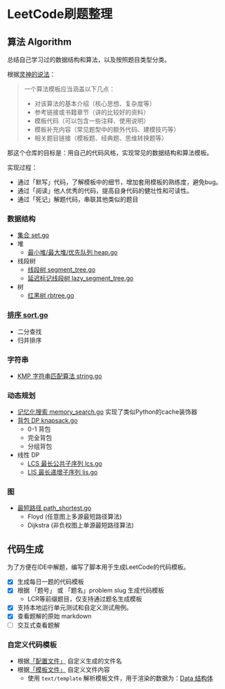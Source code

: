 # LeetCode刷题整理

## 算法 Algorithm

总结自己学习过的数据结构和算法，以及按照题目类型分类。

根据[灵神的说法](https://github.com/EndlessCheng/codeforces-go/blob/master/README.md)：
> 一个算法模板应当涵盖以下几点：
> - 对该算法的基本介绍（核心思想、复杂度等） 
> - 参考链接或书籍章节（讲的比较好的资料） 
> - 模板代码（可以包含一些注释、使用说明） 
> - 模板补充内容（常见题型中的额外代码、建模技巧等） 
> - 相关题目链接（模板题、经典题、思维转换题等）
> 

那这个仓库的目标是：用自己的代码风格，实现常见的数据结构和算法模板。

实现过程：
- 通过「默写」代码，了解模板中的细节，增加套用模板的熟练度，避免bug。
- 通过「阅读」他人优秀的代码，提高自身代码的健壮性和可读性。
- 通过「死记」解题代码，串联其他类似的题目

### 数据结构
- [集合 set.go](./container/set.go)
- 堆
  - [最小堆/最大堆/优先队列 heap.go](./container/heap.go)
- 线段树
  - [线段树 segment_tree.go](./container/seg_tree/segment_tree.go)
  - [延迟标记线段树 lazy_segment_tree.go](./container/seg_tree/lazy_segment_tree.go)
- 树
  - [红黑树 rbtree.go](./container/tree/rbtree/tree.go) 

### [排序 sort.go](./copypasta/sort.go)
- 二分查找
- 归并排序

### 字符串
- [KMP 字符串匹配算法 string.go](./copypasta/string.go)

### 动态规划
- [记忆化搜索 memory_search.go](./copypasta/dp/memory_search.go) 实现了类似Python的cache装饰器
- [背包 DP knapsack.go](./copypasta/dp/knapsack.go)
  - 0-1 背包
  - 完全背包
  - 分组背包
- 线性 DP
  - [LCS 最长公共子序列 lcs.go](./copypasta/dp/lcs.go)
  - [LIS 最长递增子序列 lis.go](./copypasta/dp/lis.go)

### 图
  - [最短路径 path_shortest.go](./copypasta/graph/path_shortest.go)
    - Floyd (任意图上多源最短路径算法)
    - Dijkstra (非负权图上单源最短路径算法)


## 代码生成

为了方便在IDE中解题，编写了脚本用于生成LeetCode的代码模板。

- [x] 生成每日一题的代码模板
- [x] 根据 「题号」 或 「题名」problem slug 生成代码模板
  - LCR等前缀题目，仅支持通过题名生成模板
- [x] 支持本地运行单元测试和自定义测试用例。
- [x] 查看题解的原始 markdown
- [ ] 交互式查看题解

### 自定义代码模板
- 根据[「配置文件」](./config.yml) 自定义生成的文件名
- 根据[「模板文件」](./template) 自定义文件内容
  - 使用 `text/template` 解析模板文件，用于渲染的数据为：[Data 结构体](./internal/tmpl/model.go)